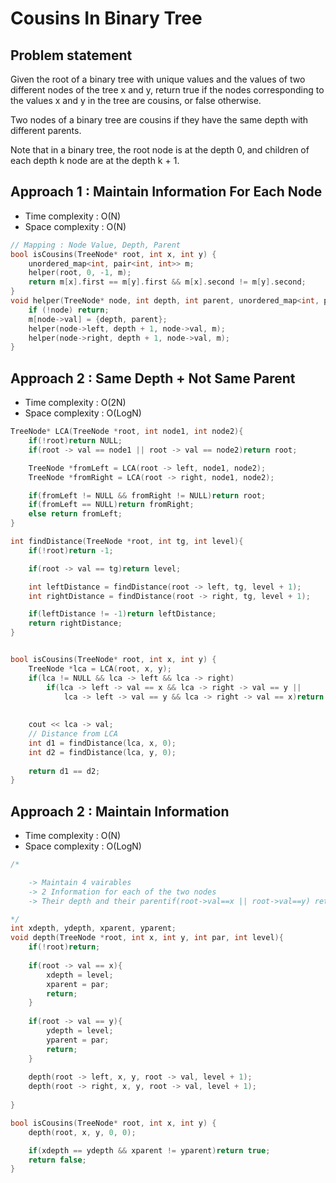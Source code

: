 # Cousins In Binary Tree

## Problem statement

Given the root of a binary tree with unique values and the values of two different nodes of the tree x and y, return true if the nodes corresponding to the values x and y in the tree are cousins, or false otherwise.

Two nodes of a binary tree are cousins if they have the same depth with different parents.

Note that in a binary tree, the root node is at the depth 0, and children of each depth k node are at the depth k + 1.

## Approach 1 : Maintain Information For Each Node

- Time complexity : O(N)
- Space complexity : O(N)

```cpp
// Mapping : Node Value, Depth, Parent
bool isCousins(TreeNode* root, int x, int y) {
    unordered_map<int, pair<int, int>> m;
    helper(root, 0, -1, m);
    return m[x].first == m[y].first && m[x].second != m[y].second;
}
void helper(TreeNode* node, int depth, int parent, unordered_map<int, pair<int, int>>& m) {
    if (!node) return;
    m[node->val] = {depth, parent};
    helper(node->left, depth + 1, node->val, m);
    helper(node->right, depth + 1, node->val, m);
}
```

## Approach 2 : Same Depth + Not Same Parent

- Time complexity : O(2N)
- Space complexity : O(LogN)

```cpp
TreeNode* LCA(TreeNode *root, int node1, int node2){
    if(!root)return NULL;
    if(root -> val == node1 || root -> val == node2)return root;

    TreeNode *fromLeft = LCA(root -> left, node1, node2);
    TreeNode *fromRight = LCA(root -> right, node1, node2);

    if(fromLeft != NULL && fromRight != NULL)return root;
    if(fromLeft == NULL)return fromRight;
    else return fromLeft;
}

int findDistance(TreeNode *root, int tg, int level){
    if(!root)return -1;

    if(root -> val == tg)return level;

    int leftDistance = findDistance(root -> left, tg, level + 1);
    int rightDistance = findDistance(root -> right, tg, level + 1);

    if(leftDistance != -1)return leftDistance;
    return rightDistance;
}


bool isCousins(TreeNode* root, int x, int y) {
    TreeNode *lca = LCA(root, x, y);
    if(lca != NULL && lca -> left && lca -> right)
        if(lca -> left -> val == x && lca -> right -> val == y || 
            lca -> left -> val == y && lca -> right -> val == x)return false;
    
    
    cout << lca -> val;
    // Distance from LCA
    int d1 = findDistance(lca, x, 0);
    int d2 = findDistance(lca, y, 0);
    
    return d1 == d2;
}
```

## Approach 2 : Maintain Information

- Time complexity : O(N)
- Space complexity : O(LogN)

```cpp
/*

    -> Maintain 4 vairables
    -> 2 Information for each of the two nodes 
    -> Their depth and their parentif(root->val==x || root->val==y) return false;

*/
int xdepth, ydepth, xparent, yparent;
void depth(TreeNode *root, int x, int y, int par, int level){
    if(!root)return;
    
    if(root -> val == x){
        xdepth = level;
        xparent = par;
        return;
    }
    
    if(root -> val == y){
        ydepth = level;
        yparent = par;
        return;
    }
    
    depth(root -> left, x, y, root -> val, level + 1);
    depth(root -> right, x, y, root -> val, level + 1);
    
}

bool isCousins(TreeNode* root, int x, int y) {
    depth(root, x, y, 0, 0);

    if(xdepth == ydepth && xparent != yparent)return true;
    return false;
}
```